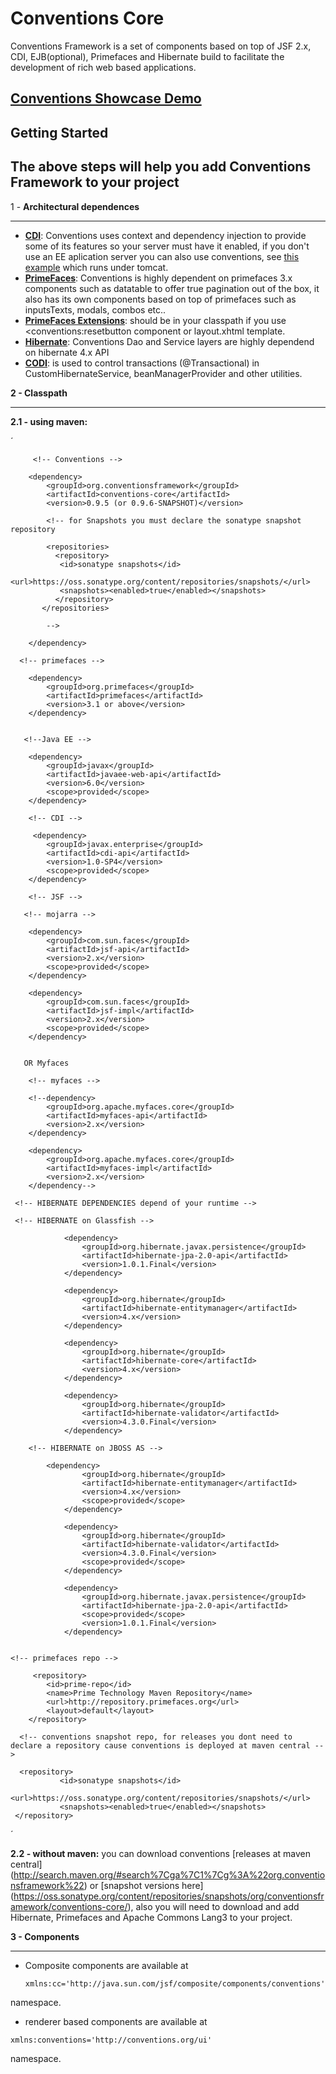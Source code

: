 Conventions Core
===========

Conventions Framework is a set of components based on top of JSF 2.x, CDI, EJB(optional), Primefaces and Hibernate build to facilitate the development of rich web based applications.

[Conventions Showcase Demo](http://conventions-rpestano.rhcloud.com/conventions/)
----------------------
 
 Getting Started
------------------- 

## The above steps will help you add Conventions Framework to your project

 1 -  **Architectural dependences**
***


* **[CDI](http://docs.jboss.org/weld/reference/latest/en-US/html_single/)**: Conventions uses context and dependency injection to provide some of its features so your server must have it enabled, if you don't use an EE aplication server you can also use conventions, see [this example](https://github.com/rmpestano/conventions-issuetracker) which runs under tomcat.
* **[PrimeFaces](http://primefaces.org)**: Conventions is highly dependent on primefaces 3.x components such as datatable to offer true pagination out of the box, it also has its own components based on top of primefaces such as inputsTexts, modals, combos etc..
* **[PrimeFaces Extensions](http://code.google.com/p/primefaces-extensions/)**: should be in your classpath if you use <conventions:resetbutton component or layout.xhtml template.
* **[Hibernate](http://hibernate.org)**: Conventions Dao and Service layers are highly dependend on hibernate 4.x API
* **[CODI](http://myfaces.apache.org/extensions/cdi/download.html)**: is used to control transactions (@Transactional) in CustomHibernateService, beanManagerProvider and other utilities.


 **2 -  Classpath**
***


 **2.1 - using maven:**
        
´

         <!-- Conventions -->

        <dependency>
            <groupId>org.conventionsframework</groupId>
            <artifactId>conventions-core</artifactId>
            <version>0.9.5 (or 0.9.6-SNAPSHOT)</version>
            
            <!-- for Snapshots you must declare the sonatype snapshot repository 
            
            <repositories> 
              <repository>
               <id>sonatype snapshots</id>
               <url>https://oss.sonatype.org/content/repositories/snapshots/</url>
               <snapshots><enabled>true</enabled></snapshots>
              </repository>
           </repositories>
           
            -->
            
        </dependency>
 
      <!-- primefaces -->
 
        <dependency>
            <groupId>org.primefaces</groupId>
            <artifactId>primefaces</artifactId>
            <version>3.1 or above</version>
        </dependency>
 

       <!--Java EE -->
 
        <dependency>
            <groupId>javax</groupId>
            <artifactId>javaee-web-api</artifactId>
            <version>6.0</version>
            <scope>provided</scope>
        </dependency>
 
        <!-- CDI -->
 
         <dependency>
            <groupId>javax.enterprise</groupId>
            <artifactId>cdi-api</artifactId>
            <version>1.0-SP4</version>
            <scope>provided</scope>
        </dependency>
          
        <!-- JSF -->

       <!-- mojarra --> 
 
        <dependency>
            <groupId>com.sun.faces</groupId>
            <artifactId>jsf-api</artifactId>
            <version>2.x</version>
            <scope>provided</scope>
        </dependency>

        <dependency>
            <groupId>com.sun.faces</groupId>
            <artifactId>jsf-impl</artifactId>
            <version>2.x</version>
            <scope>provided</scope>
        </dependency>
 

       OR Myfaces 

        <!-- myfaces --> 

        <!--dependency>
            <groupId>org.apache.myfaces.core</groupId>
            <artifactId>myfaces-api</artifactId>
            <version>2.x</version>
        </dependency>
        
        <dependency>
            <groupId>org.apache.myfaces.core</groupId>
            <artifactId>myfaces-impl</artifactId>
            <version>2.x</version>
        </dependency-->     
   
     <!-- HIBERNATE DEPENDENCIES depend of your runtime -->
     
     <!-- HIBERNATE on Glassfish -->
   
                <dependency>
                    <groupId>org.hibernate.javax.persistence</groupId>
                    <artifactId>hibernate-jpa-2.0-api</artifactId>
                    <version>1.0.1.Final</version>
                </dependency>
        
                <dependency>
                    <groupId>org.hibernate</groupId>
                    <artifactId>hibernate-entitymanager</artifactId>
                    <version>4.x</version>
                </dependency>
                
                <dependency>
                    <groupId>org.hibernate</groupId>
                    <artifactId>hibernate-core</artifactId>
                    <version>4.x</version>
                </dependency>

                <dependency>
                    <groupId>org.hibernate</groupId>
                    <artifactId>hibernate-validator</artifactId>
                    <version>4.3.0.Final</version>
                </dependency>     
 
        <!-- HIBERNATE on JBOSS AS -->
 
            <dependency>
                    <groupId>org.hibernate</groupId>
                    <artifactId>hibernate-entitymanager</artifactId>
                    <version>4.x</version>
                    <scope>provided</scope>
                </dependency>

                <dependency>
                    <groupId>org.hibernate</groupId>
                    <artifactId>hibernate-validator</artifactId>
                    <version>4.3.0.Final</version>
                    <scope>provided</scope>
                </dependency>
      
                <dependency>
                    <groupId>org.hibernate.javax.persistence</groupId>
                    <artifactId>hibernate-jpa-2.0-api</artifactId>
                    <scope>provided</scope>
                    <version>1.0.1.Final</version>
                </dependency>
 
 
    <!-- primefaces repo -->
 
         <repository>
            <id>prime-repo</id>
            <name>Prime Technology Maven Repository</name>
            <url>http://repository.primefaces.org</url>
            <layout>default</layout>
        </repository> 
        
      <!-- conventions snapshot repo, for releases you dont need to declare a repository cause conventions is deployed at maven central -->
      
      <repository>
               <id>sonatype snapshots</id>
               <url>https://oss.sonatype.org/content/repositories/snapshots/</url>
               <snapshots><enabled>true</enabled></snapshots>
     </repository>
´

**2.2 - without maven:** you can download conventions [releases at maven central] (http://search.maven.org/#search%7Cga%7C1%7Cg%3A%22org.conventionsframework%22) or [snapshot versions here] (https://oss.sonatype.org/content/repositories/snapshots/org/conventionsframework/conventions-core/), also you will need to download and add Hibernate, Primefaces and Apache Commons Lang3 to your project.



**3 -  Components**
***
 * Composite components are available at 

 
    `xmlns:cc='http://java.sun.com/jsf/composite/components/conventions'`


namespace.

  * renderer based components are available at

    

   `xmlns:conventions='http://conventions.org/ui'`

 
namespace.    
